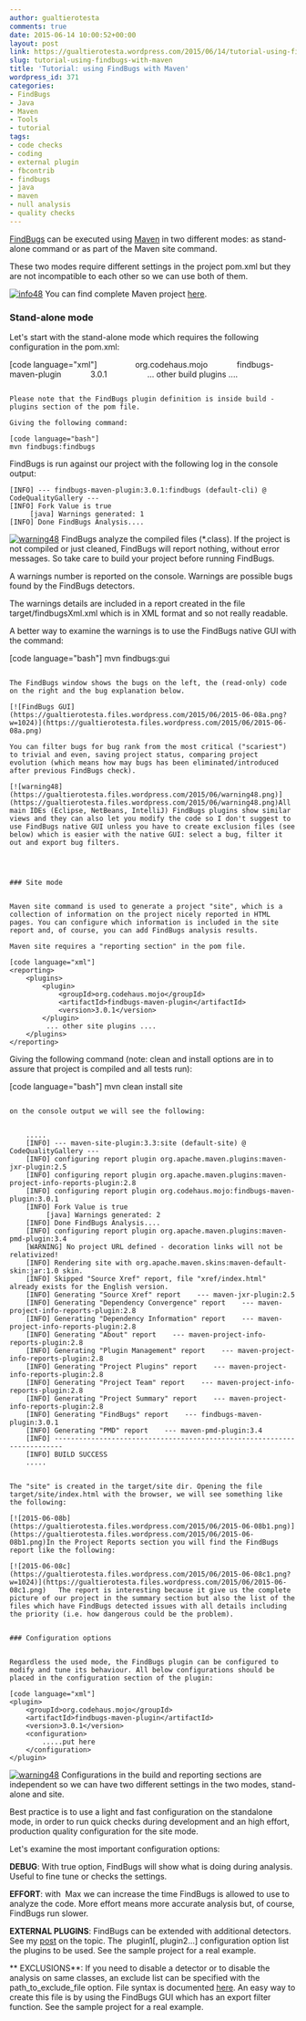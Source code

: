 ```yaml
---
author: gualtierotesta
comments: true
date: 2015-06-14 10:00:52+00:00
layout: post
link: https://gualtierotesta.wordpress.com/2015/06/14/tutorial-using-findbugs-with-maven/
slug: tutorial-using-findbugs-with-maven
title: 'Tutorial: using FindBugs with Maven'
wordpress_id: 371
categories:
- FindBugs
- Java
- Maven
- Tools
- tutorial
tags:
- code checks
- coding
- external plugin
- fbcontrib
- findbugs
- java
- maven
- null analysis
- quality checks
---
```


[FindBugs](http://findbugs.sourceforge.net/) can be executed using [Maven](https://maven.apache.org/) in two different modes: as stand-alone command or as part of the Maven site command.

These two modes require different settings in the project pom.xml but they are not incompatible to each other so we can use both of them.

[![info48](https://gualtierotesta.files.wordpress.com/2015/06/info48.png)](https://gualtierotesta.files.wordpress.com/2015/06/info48.png)
You can find complete Maven project [here](https://github.com/gualtierotesta/code-quality-gallery).


### Stand-alone mode


Let's start with the stand-alone mode which requires the following configuration in the pom.xml:

[code language="xml"]
<build>
    <plugins>       
        <plugin>
            <groupId>org.codehaus.mojo</groupId>
            <artifactId>findbugs-maven-plugin</artifactId>
            <version>3.0.1</version>
        </plugin>
         ... other build plugins ....
    </plugins>
</build>
```

Please note that the FindBugs plugin definition is inside build - plugins section of the pom file.

Giving the following command:

[code language="bash"]
mvn findbugs:findbugs
```

FindBugs is run against our project with the following log in the console output:

    
    [INFO] --- findbugs-maven-plugin:3.0.1:findbugs (default-cli) @ CodeQualityGallery ---
    [INFO] Fork Value is true
         [java] Warnings generated: 1
    [INFO] Done FindBugs Analysis....


[![warning48](https://gualtierotesta.files.wordpress.com/2015/06/warning48.png)](https://gualtierotesta.files.wordpress.com/2015/06/warning48.png)
FindBugs analyze the compiled files (*.class). If the project is not compiled or just cleaned, FindBugs will report nothing, without error messages. So take care to build your project before running FindBugs.

A warnings number is reported on the console. Warnings are possible bugs found by the FindBugs detectors.

The warnings details are included in a report created in the file target/findbugsXml.xml which is in XML format and so not really readable.

A better way to examine the warnings is to use the FindBugs native GUI with the command:

[code language="bash"]
mvn findbugs:gui
```

The FindBugs window shows the bugs on the left, the (read-only) code on the right and the bug explanation below.

[![FindBugs GUI](https://gualtierotesta.files.wordpress.com/2015/06/2015-06-08a.png?w=1024)](https://gualtierotesta.files.wordpress.com/2015/06/2015-06-08a.png)

You can filter bugs for bug rank from the most critical ("scariest") to trivial and even, saving project status, comparing project evolution (which means how may bugs has been eliminated/introduced after previous FindBugs check).

[![warning48](https://gualtierotesta.files.wordpress.com/2015/06/warning48.png)](https://gualtierotesta.files.wordpress.com/2015/06/warning48.png)All main IDEs (Eclipse, NetBeans, IntelliJ) FindBugs plugins show similar views and they can also let you modify the code so I don't suggest to use FindBugs native GUI unless you have to create exclusion files (see below) which is easier with the native GUI: select a bug, filter it out and export bug filters.




### Site mode


Maven site command is used to generate a project "site", which is a collection of information on the project nicely reported in HTML pages. You can configure which information is included in the site report and, of course, you can add FindBugs analysis results.

Maven site requires a "reporting section" in the pom file.

[code language="xml"]
<reporting>
    <plugins>       
        <plugin>
            <groupId>org.codehaus.mojo</groupId>
            <artifactId>findbugs-maven-plugin</artifactId>
            <version>3.0.1</version>
        </plugin>
         ... other site plugins ....
    </plugins>
</reporting>
```

Giving the following command (note: clean and install options are in to assure that project is compiled and all tests run):

[code language="bash"]
mvn clean install site
```

on the console output we will see the following:

    
    .....
    [INFO] --- maven-site-plugin:3.3:site (default-site) @ CodeQualityGallery ---
    [INFO] configuring report plugin org.apache.maven.plugins:maven-jxr-plugin:2.5
    [INFO] configuring report plugin org.apache.maven.plugins:maven-project-info-reports-plugin:2.8
    [INFO] configuring report plugin org.codehaus.mojo:findbugs-maven-plugin:3.0.1
    [INFO] Fork Value is true
         [java] Warnings generated: 2
    [INFO] Done FindBugs Analysis....
    [INFO] configuring report plugin org.apache.maven.plugins:maven-pmd-plugin:3.4
    [WARNING] No project URL defined - decoration links will not be relativized!
    [INFO] Rendering site with org.apache.maven.skins:maven-default-skin:jar:1.0 skin.
    [INFO] Skipped "Source Xref" report, file "xref/index.html" already exists for the English version.
    [INFO] Generating "Source Xref" report    --- maven-jxr-plugin:2.5
    [INFO] Generating "Dependency Convergence" report    --- maven-project-info-reports-plugin:2.8
    [INFO] Generating "Dependency Information" report    --- maven-project-info-reports-plugin:2.8
    [INFO] Generating "About" report    --- maven-project-info-reports-plugin:2.8
    [INFO] Generating "Plugin Management" report    --- maven-project-info-reports-plugin:2.8
    [INFO] Generating "Project Plugins" report    --- maven-project-info-reports-plugin:2.8
    [INFO] Generating "Project Team" report    --- maven-project-info-reports-plugin:2.8
    [INFO] Generating "Project Summary" report    --- maven-project-info-reports-plugin:2.8
    [INFO] Generating "FindBugs" report    --- findbugs-maven-plugin:3.0.1
    [INFO] Generating "PMD" report    --- maven-pmd-plugin:3.4
    [INFO] ------------------------------------------------------------------------
    [INFO] BUILD SUCCESS
    .....


The "site" is created in the target/site dir. Opening the file target/site/index.html with the browser, we will see something like the following:

[![2015-06-08b](https://gualtierotesta.files.wordpress.com/2015/06/2015-06-08b1.png)](https://gualtierotesta.files.wordpress.com/2015/06/2015-06-08b1.png)In the Project Reports section you will find the FindBugs report like the following:

[![2015-06-08c](https://gualtierotesta.files.wordpress.com/2015/06/2015-06-08c1.png?w=1024)](https://gualtierotesta.files.wordpress.com/2015/06/2015-06-08c1.png)   The report is interesting because it give us the complete picture of our project in the summary section but also the list of the files which have FindBugs detected issues with all details including the priority (i.e. how dangerous could be the problem).


### Configuration options


Regardless the used mode, the FindBugs plugin can be configured to modify and tune its behaviour. All below configurations should be placed in the configuration section of the plugin:

[code language="xml"]
<plugin>
    <groupId>org.codehaus.mojo</groupId>
    <artifactId>findbugs-maven-plugin</artifactId>
    <version>3.0.1</version>
    <configuration>
        .....put here
    </configuration>
</plugin>
```

[![warning48](https://gualtierotesta.files.wordpress.com/2015/06/warning48.png)](https://gualtierotesta.files.wordpress.com/2015/06/warning48.png)
Configurations in the build and reporting sections are independent so we can have two different settings in the two modes, stand-alone and site.

Best practice is to use a light and fast configuration on the standalone mode, in order to run quick checks during development and an high effort, production quality configuration for the site mode.

Let's examine the most important configuration options:

**DEBUG**: With <debug>true</debug> option, FindBugs will show what is doing during analysis. Useful to fine tune or checks the settings.

**EFFORT**: with  <effort>Max</effort> we can increase the time FindBugs is allowed to use to analyze the code. More effort means more accurate analysis but, of course, FindBugs run slower.

**EXTERNAL PLUGINS**: FindBugs can be extended with additional detectors. See my [post](https://gualtierotesta.wordpress.com/2015/06/07/findbugs-plugins/) on the topic. The  <pluginList>plugin1[, plugin2...]</pluginList> configuration option list the plugins to be used. See the sample project for a real example.

** EXCLUSIONS**: If you need to disable a detector or to disable the analysis on same classes, an exclude list can be specified with the <excludeFilterFile> path_to_exclude_file </excludeFilterFile> option. File syntax is documented [here](http://findbugs.sourceforge.net/manual/filter.html). An easy way to create this file is by using the FindBugs GUI which has an export filter function. See the sample project for a real example.


